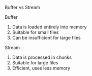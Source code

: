 Buffer vs Stream

Buffer

1. Data is loaded entirely into memory
2. Suitable for small files
3. Can be insufficient for large files

Stream

1. Data is processed in chunks
2. Suitable for large files
3. Efficient, uses less memory
